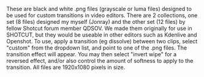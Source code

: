 These are black and white .png files (grayscale or luma files) designed to be used for custom transitions in video editors. 
There are 2 collections, one set (8 files) designed my myself (Jonray) and the other set (12 files) by fellow Shotcut forum member QDSOV.
We made them originally for use in SHOTCUT, but they would be useable in other editors such as Kdenlive and Openshot.
To use, apply a transition (eg dissolve) between two clips, select "custom" from the dropdown list, and point to one of the .png files. The transition effect will appear. You may then select "invert wipe" for a reversed effect, and/or also control the amount of softness to apply to the transition.
All files are 1920x1080 pixels in size.
